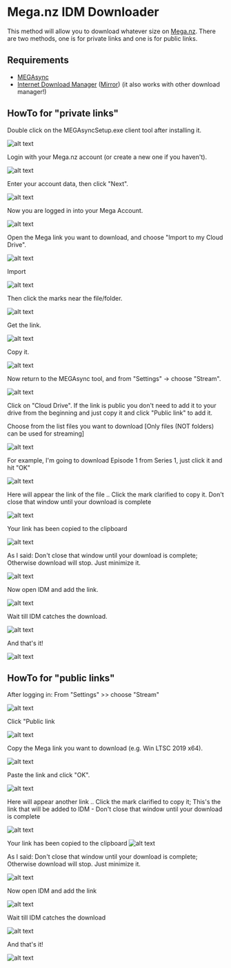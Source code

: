 # Mega.nz IDM Downloader

This method will allow you to download whatever size on [Mega.nz](https://mega.nz/). There are two methods, one is for private links and one is for public links.


## Requirements

* [MEGAsync](https://mega.nz/MEGAsyncSetup.exe)
* [Internet Download Manager](https://www.internetdownloadmanager.com/) ([Mirror](https://www.softpedia.com/get/Internet/Download-Managers/Internet-Download-Manager.shtml)) (it also works with other download manager!)


## HowTo for "private links"

Double click on the MEGAsyncSetup.exe client tool after installing it.

![alt text](https://raw.githubusercontent.com/CHEF-KOCH/Mega.nz-IDM-downloader/master/pictures/1.png)

 
Login with your Mega.nz account (or create a new one if you haven't).

![alt text](https://raw.githubusercontent.com/CHEF-KOCH/Mega.nz-IDM-downloader/master/pictures/2.png)

 
Enter your account data, then click "Next".

![alt text](https://raw.githubusercontent.com/CHEF-KOCH/Mega.nz-IDM-downloader/master/pictures/3.png)
 
 
Now you are logged in into your Mega Account.

![alt text](https://raw.githubusercontent.com/CHEF-KOCH/Mega.nz-IDM-downloader/master/pictures/4.png)


Open the Mega link you want to download, and choose "Import to my Cloud Drive".

![alt text](https://raw.githubusercontent.com/CHEF-KOCH/Mega.nz-IDM-downloader/master/pictures/5.png)


Import

![alt text](https://raw.githubusercontent.com/CHEF-KOCH/Mega.nz-IDM-downloader/master/pictures/6.png)


Then click the marks near the file/folder.

![alt text](https://raw.githubusercontent.com/CHEF-KOCH/Mega.nz-IDM-downloader/master/pictures/7.png)


Get the link.

![alt text](https://raw.githubusercontent.com/CHEF-KOCH/Mega.nz-IDM-downloader/master/pictures/8.png)


Copy it.

![alt text](https://raw.githubusercontent.com/CHEF-KOCH/Mega.nz-IDM-downloader/master/pictures/9.png)


Now return to the MEGAsync tool, and from "Settings" -> choose "Stream".

![alt text](https://raw.githubusercontent.com/CHEF-KOCH/Mega.nz-IDM-downloader/master/pictures/10.png)


Click on "Cloud Drive". If the link is public you don't need to add it to your drive from the beginning and just copy it and click "Public link" to add it.


Choose from the list files you want to download [Only files (NOT folders) can be used for streaming]

![alt text](https://raw.githubusercontent.com/CHEF-KOCH/Mega.nz-IDM-downloader/master/pictures/11.png)


For example, I'm going to download Episode 1 from Series 1, just click it and hit "OK"

![alt text](https://raw.githubusercontent.com/CHEF-KOCH/Mega.nz-IDM-downloader/master/pictures/12.png)


Here will appear the link of the file .. Click the mark clarified to copy it. Don't close that window until your download is complete

![alt text](https://raw.githubusercontent.com/CHEF-KOCH/Mega.nz-IDM-downloader/master/pictures/13.png)

Your link has been copied to the clipboard

![alt text](https://raw.githubusercontent.com/CHEF-KOCH/Mega.nz-IDM-downloader/master/pictures/14.png)


As I said: Don't close that window until your download is complete; Otherwise download will stop.
Just minimize it.

![alt text](https://raw.githubusercontent.com/CHEF-KOCH/Mega.nz-IDM-downloader/master/pictures/15.png)


Now open IDM and add the link.

![alt text](https://raw.githubusercontent.com/CHEF-KOCH/Mega.nz-IDM-downloader/master/pictures/16.png)


Wait till IDM catches the download.

![alt text](https://raw.githubusercontent.com/CHEF-KOCH/Mega.nz-IDM-downloader/master/pictures/17.png)


And that's it!

![alt text](https://raw.githubusercontent.com/CHEF-KOCH/Mega.nz-IDM-downloader/master/pictures/18.png)





## HowTo for "public links"

After logging in: From "Settings" >> choose "Stream"

![alt text](https://raw.githubusercontent.com/CHEF-KOCH/Mega.nz-IDM-downloader/master/pictures/19.png)
 

Click "Public link

![alt text](https://raw.githubusercontent.com/CHEF-KOCH/Mega.nz-IDM-downloader/master/pictures/20.png)
 
 
Copy the Mega link you want to download (e.g. Win LTSC 2019 x64).

![alt text](https://raw.githubusercontent.com/CHEF-KOCH/Mega.nz-IDM-downloader/master/pictures/21.png)
 
 
Paste the link and click "OK".

![alt text](https://raw.githubusercontent.com/CHEF-KOCH/Mega.nz-IDM-downloader/master/pictures/22.png)

 
Here will appear another link .. Click the mark clarified to copy it;
This's the link that will be added to IDM - Don't close that window until your download is complete

![alt text](https://raw.githubusercontent.com/CHEF-KOCH/Mega.nz-IDM-downloader/master/pictures/23.png)
 

Your link has been copied to the clipboard
![alt text](https://raw.githubusercontent.com/CHEF-KOCH/Mega.nz-IDM-downloader/master/pictures/24.png)

 
As I said: Don't close that window until your download is complete; Otherwise download will stop.
Just minimize it.

![alt text](https://raw.githubusercontent.com/CHEF-KOCH/Mega.nz-IDM-downloader/master/pictures/25.png)

 
Now open IDM and add the link

![alt text](https://raw.githubusercontent.com/CHEF-KOCH/Mega.nz-IDM-downloader/master/pictures/26.png)

 
Wait till IDM catches the download

![alt text](https://raw.githubusercontent.com/CHEF-KOCH/Mega.nz-IDM-downloader/master/pictures/27.png)


And that's it!

![alt text](https://raw.githubusercontent.com/CHEF-KOCH/Mega.nz-IDM-downloader/master/pictures/28.png)
